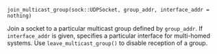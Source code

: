 ```
join_multicast_group(sock::UDPSocket, group_addr, interface_addr = nothing)
```

Join a socket to a particular multicast group defined by `group_addr`. If `interface_addr` is given, specifies a particular interface for multi-homed systems.  Use `leave_multicast_group()` to disable reception of a group.
